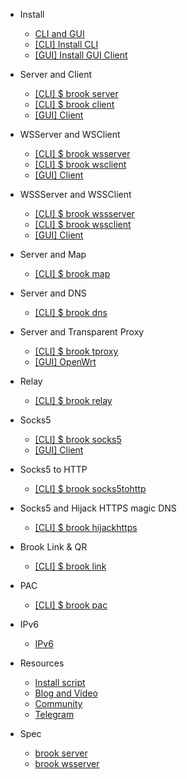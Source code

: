 * Install

    * [CLI and GUI](README.md)
    * [[CLI] Install CLI](install-cli.md)
    * [[GUI] Install GUI Client](install-gui-client.md)

* Server and Client

    * [[CLI] $ brook server](brook-server.md)
    * [[CLI] $ brook client](brook-client.md)
    * [[GUI] Client](brook-client-gui.md)

* WSServer and WSClient

    * [[CLI] $ brook wsserver](brook-wsserver.md)
    * [[CLI] $ brook wsclient](brook-wsclient.md)
    * [[GUI] Client](brook-wsclient-gui.md)

* WSSServer and WSSClient

    * [[CLI] $ brook wssserver](brook-wssserver.md)
    * [[CLI] $ brook wssclient](brook-wssclient.md)
    * [[GUI] Client](brook-wssclient-gui.md)

* Server and Map

    * [[CLI] $ brook map](brook-map.md)

* Server and DNS

    * [[CLI] $ brook dns](brook-dns.md)

* Server and Transparent Proxy

    * [[CLI] $ brook tproxy](brook-tproxy.md)
    * [[GUI] OpenWrt](brook-tproxy-gui.md)

* Relay

    * [[CLI] $ brook relay](brook-relay.md)

* Socks5

    * [[CLI] $ brook socks5](brook-socks5.md)
    * [[GUI] Client](socks5-client-gui.md)

* Socks5 to HTTP

    * [[CLI] $ brook socks5tohttp](brook-socks5tohttp.md)

* Socks5 and Hijack HTTPS magic DNS

    * [[CLI] $ brook hijackhttps](brook-hijackhttps.md)

* Brook Link & QR

    * [[CLI] $ brook link](brook-link.md)

* PAC

    * [[CLI] $ brook pac](brook-pac.md)

* IPv6

    * [IPv6](ipv6.md)

* Resources

    * [Install script](installscript.md)
    * [Blog and Video](blogvideo.md)
    * [Community](community.md)
    * [Telegram](telegram.md)

* Spec

    * [brook server](brook-server-spec.md)
    * [brook wsserver](brook-wsserver-spec.md)
